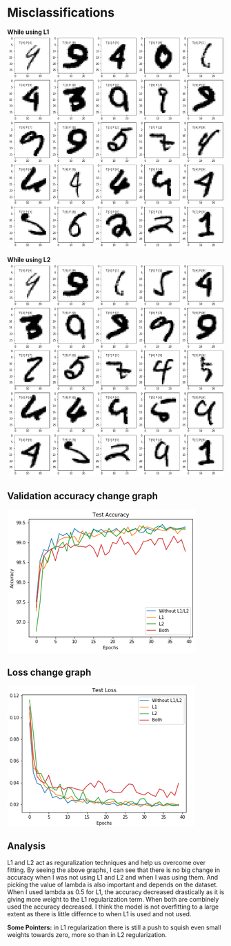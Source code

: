 # Misclassifications

**While using L1**
![L1_misclassifications](https://github.com/Hiranmai-T/EVA/blob/master/S6/mis_l1.png)

**While using L2**
![L2_misclassifications](https://github.com/Hiranmai-T/EVA/blob/master/S6/mis_l2.png)

## Validation accuracy change graph
![acc_graph](https://github.com/Hiranmai-T/EVA/blob/master/S6/graph_acc.png)

## Loss change graph
![loss_graph](https://github.com/Hiranmai-T/EVA/blob/master/S6/graph_loss.png)

## Analysis

L1 and L2 act as reguralization techniques and help us overcome over fitting. By seeing the above graphs, I can see that there is no big change in accuracy when I was not using L1 and L2 and when I was using them. And picking the value of lambda is also important and depends on the dataset. When I used lambda as 0.5 for L1, the accuracy decreased drastically as it is giving more weight to the L1 regularization term. When both are combinely used the accuracy decreased. I think the model is not overfitting to a large extent as there is little differnce to when L1 is used and not used. 



**Some Pointers:** in L1 regularization there is still a push to squish even small weights towards zero, more so than in L2 regularization.
